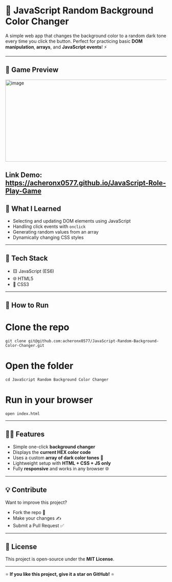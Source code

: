 # 🎨 JavaScript Random Background Color Changer

A simple web app that changes the background color to a random dark tone every time you click the button. Perfect for practicing basic **DOM manipulation**, **arrays**, and **JavaScript events**! ⚡

---

## 📸 Game Preview

<img width="897" height="255" alt="image" src="https://github.com/user-attachments/assets/136186fd-edfc-4a24-bff6-a49ea5c38a83" />

Link Demo: https://acheronx0577.github.io/JavaScript-Role-Play-Game
---

## 🧠 What I Learned
- Selecting and updating DOM elements using JavaScript  
- Handling click events with `onclick`  
- Generating random values from an array  
- Dynamically changing CSS styles  

---

## 🧰 Tech Stack
- 🟨 JavaScript (ES6)
- 🌐 HTML5
- 🎨 CSS3

---

## 🚀 How to Run
# Clone the repo
```
git clone git@github.com:acheronx0577/JavaScript-Random-Background-Color-Changer.git
```
# Open the folder
```
cd JavaScript Random Background Color Changer
```
# Run in your browser
```
open index.html
```

---

## 🧙‍♂️ Features

- Simple one-click **background changer**  
- Displays the **current HEX color code**  
- Uses a custom **array of dark color tones** 🎨  
- Lightweight setup with **HTML + CSS + JS only**  
- Fully **responsive** and works in any browser 🌐  

---

## 💡 Contribute

Want to improve this project?  
- Fork the repo 🍴  
- Make your changes ✍️  
- Submit a Pull Request ✅  

---

## 📜 License

This project is open-source under the **MIT License**.

---
⭐ **If you like this project, give it a star on GitHub!** ⭐
